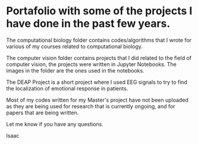 # Portafolio with some of the projects I have done in the past few years.

The computational biology folder contains codes/algorithms that I wrote for various of my courses related to computational biology.

The computer vision folder contains projects that I did related to the field of computer vision, the projects were written in Jupyter Notebooks. The images in the folder are the ones used in the notebooks.

The DEAP Project is a short project where I used EEG signals to try to find the localization of emotional response in patients.

Most of my codes written for my Master's project have not been uploaded as they are being used for research that is currently ongoing, and for papers that are being written.

Let me know if you have any questions.

Isaac
